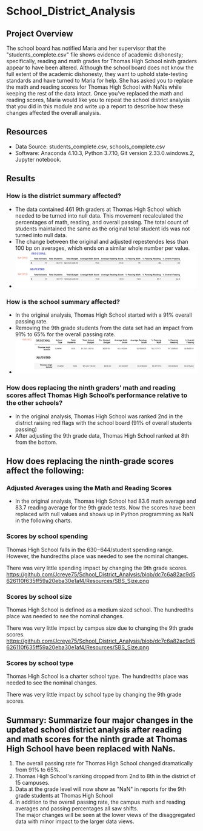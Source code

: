 # School_District_Analysis

## Project Overview
The school board has notified Maria and her supervisor that the "students_complete.csv" file shows evidence of academic dishonesty; specifically, reading and math grades for Thomas High School ninth graders appear to have been altered. Although the school board does not know the full extent of the academic dishonesty, they want to uphold state-testing standards and have turned to Maria for help. She has asked you to replace the math and reading scores for Thomas High School with NaNs while keeping the rest of the data intact. Once you’ve replaced the math and reading scores, Maria would like you to repeat the school district analysis that you did in this module and write up a report to describe how these changes affected the overall analysis.

## Resources
- Data Source: students_complete.csv, schools_complete.csv
- Software: Anaconda 4.10.3, Python 3.7.10, Git version 2.33.0.windows.2, Jupyter notebook.

## Results
### How is the district summary affected?
- The data contained 461 9th graders at Thomas High School which needed to be turned into null data. This movement recalculated the percentages of math, reading, and overall  passing.  The total count of students maintained the same as the original total student ids was not turned into null data. 
- The change between the original and adjusted repestendes less than 100 bp on averages, which ends on a similar whole number per value.
- ![District_Impact](https://github.com/Jcreye75/School_District_Analysis/blob/88293afe53152bd1b5cc2ae966671a6a45883c8d/Resources/District_Impact.png)

### How is the school summary affected?
- In the original analysis, Thomas High School started with a 91% overall passing rate.
- Removing the 9th grade students from the data set had an impact from 91% to 65% for the overall passing rate. 
- ![School_Impact](https://github.com/Jcreye75/School_District_Analysis/blob/d23ec2f576fbb8d596ad107df05028133125fe50/Resources/School_Impact.png)

### How does replacing the ninth graders’ math and reading scores affect Thomas High School’s performance relative to the other schools?
- In the original analysis, Thomas High School was ranked 2nd in the district raising red flags with the school board (91% of overall students passing)
- After adjusting the 9th grade data, Thomas High School ranked at 8th from the bottom. 

## How does replacing the ninth-grade scores affect the following:

### Adjusted Averages using the Math and Reading Scores 
- In the original analysis, Thomas High School had 83.6 math average and 83.7 reading average for the 9th grade tests. 
Now the scores have been replaced with null values and shows up in Python programming as NaN in the following charts. 

### Scores by school spending
Thomas High School falls in the $630-$644/student spending range.  However, the hundredths place was needed to see the nominal changes. 

There was very little spending impact by changing the 9th grade scores. 
https://github.com/Jcreye75/School_District_Analysis/blob/dc7c6a82ac9d5626110f635ff59a20eba30e1af4/Resources/SBS_Size.png

### Scores by school size
Thomas High School is defined as a medium sized school.  The hundredths place was needed to see the nominal changes.

There was very little impact by campus size due to changing the 9th grade scores. 
https://github.com/Jcreye75/School_District_Analysis/blob/dc7c6a82ac9d5626110f635ff59a20eba30e1af4/Resources/SBS_Size.png
### Scores by school type
Thomas High School is a charter school type. The hundredths place was needed to see the nominal changes.

There was very little impact by school type by changing the 9th grade scores. 

## Summary: Summarize four major changes in the updated school district analysis after reading and math scores for the ninth grade at Thomas High School have been replaced with NaNs.

1. The overall passing rate for Thomas High School changed dramatically from 91% to 65%. 
2. Thomas High School's ranking dropped from 2nd to 8th in the district of 15 campuses. 
3. Data at the grade level will now show as "NaN" in reports for the 9th grade students at Thomas High School  
4. In addition to the overall passing rate, the campus math and reading averages and passing percentages all saw shifts.  
The major changes will be seen at the lower views of the disaggregated data with minor impact to the larger data views.
